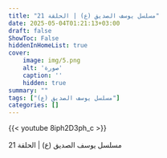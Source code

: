 ```yaml
---
title: "مسلسل يوسف الصديق (ع) | الحلقة 21"
date: 2025-05-04T01:21:13+03:00
draft: false
ShowToc: False
hiddenInHomeList: true
cover:
    image: img/5.png
    alt: 'صورة'
    caption: ''
    hidden: true
summary: ""
tags: ["مسلسل يوسف الصديق (ع)"]
categories: []
---
```


{{< youtube 8iph2D3ph_c >}}  
 <br>
مسلسل يوسف الصديق (ع) | الحلقة 21